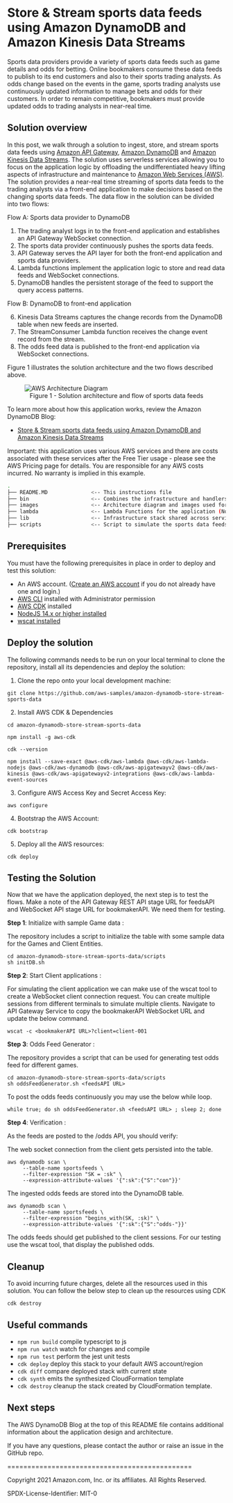 # Store & Stream sports data feeds using Amazon DynamoDB and Amazon Kinesis Data Streams

Sports data providers provide a variety of sports data feeds such as game details and odds for betting. Online bookmakers consume these data feeds to publish to its end customers and also to their sports trading analysts. As odds change based on the events in the game, sports trading analysts use continuously updated information to manage bets and odds for their customers. In order to remain competitive, bookmakers must provide updated odds to trading analysts in near-real time. 


## Solution overview
In this post, we walk through a solution to ingest, store, and stream sports data feeds using [Amazon API Gateway](https://aws.amazon.com/api-gateway/), [Amazon DynamoDB](https://aws.amazon.com/dynamodb/) and [Amazon Kinesis Data Streams](https://aws.amazon.com/kinesis/data-streams/). The solution uses serverless services allowing you to focus on the application logic by offloading the undifferentiated heavy lifting aspects of infrastructure and maintenance to [Amazon Web Services (AWS)](https://aws.amazon.com/). The solution provides a near-real time streaming of sports data feeds to the trading analysts via a front-end application to make decisions based on the changing sports data feeds. The data flow in the solution can be divided into two flows:

Flow A: Sports data provider to DynamoDB

1.	The trading analyst logs in to the front-end application and establishes an API Gateway WebSocket connection. 
2.	The sports data provider continuously pushes the sports data feeds. 
3.	API Gateway serves the API layer for both the front-end application and sports data providers. 
4.	Lambda functions implement the application logic to store and read data feeds and WebSocket connections.
5.	DynamoDB handles the persistent storage of the feed to support the query access patterns. 

Flow B: DynamoDB to front-end application

6.	Kinesis Data Streams captures the change records from the DynamoDB table when new feeds are inserted.
7.	The StreamConsumer Lambda function receives the change event record from the stream. 
8.	The odds feed data is published to the front-end application via WebSocket connections. 

Figure 1 illustrates the solution architecture and the two flows described above.

<figure>
  <img src="images/arch_diagram.png" alt="AWS Architecture Diagram" />
  <figcaption align="center"> Figure 1 - Solution architecture and flow of sports data feeds </figcaption>
</figure>

To learn more about how this application works, review the Amazon DynamoDB Blog:
* [Store & Stream sports data feeds using Amazon DynamoDB and Amazon Kinesis Data Streams](https://aws.amazon.com/blogs)

Important: this application uses various AWS services and there are costs associated with these services after the Free Tier usage - please see the AWS Pricing page for details. You are responsible for any AWS costs incurred. No warranty is implied in this example.

```bash
.
├── README.MD              <-- This instructions file
├── bin                    <-- Combines the infrastructure and handlers into a single CDK app
├── images                 <-- Architecture diagram and images used for documentation
├── lambda                 <-- Lambda Functions for the application (NodeJS)
├── lib                    <-- Infrastructure stack shared across services 
├── scripts                <-- Script to simulate the sports data feeds

```

## Prerequisites
You must have the following prerequisites in place in order to deploy and test this solution: 

* An AWS account. ([Create an AWS account](https://portal.aws.amazon.com/gp/aws/developer/registration/index.html) if you do not already have one and login.)
* [AWS CLI](https://docs.aws.amazon.com/cli/latest/userguide/cli-chap-install.html) installed with Administrator permission
* [AWS CDK](https://docs.aws.amazon.com/cdk/latest/guide/getting_started.html#getting_started_install) installed
* [NodeJS 14.x or higher installed](https://nodejs.org/en/download/)
* [wscat installed](https://docs.aws.amazon.com/apigateway/latest/developerguide/apigateway-how-to-call-websocket-api-wscat.html)


## Deploy the solution
The following commands needs to be run on your local terminal to clone the repository, install all its dependencies and deploy the solution: 

1. Clone the repo onto your local development machine:
```
git clone https://github.com/aws-samples/amazon-dynamodb-store-stream-sports-data
```
2. Install AWS CDK & Dependencies
```
cd amazon-dynamodb-store-stream-sports-data

npm install -g aws-cdk

cdk --version

npm install --save-exact @aws-cdk/aws-lambda @aws-cdk/aws-lambda-nodejs @aws-cdk/aws-dynamodb @aws-cdk/aws-apigatewayv2 @aws-cdk/aws-kinesis @aws-cdk/aws-apigatewayv2-integrations @aws-cdk/aws-lambda-event-sources
```
3. Configure AWS Access Key and Secret Access Key:
```
aws configure
```
4. Bootstrap the AWS Account:
```
cdk bootstrap
```
5. Deploy all the AWS resources:
```
cdk deploy
```

## Testing the Solution
Now that we have the application deployed, the next step is to test the flows. Make a note of the API Gateway REST API stage URL for feedsAPI and WebSocket API stage URL for bookmakerAPI. We need them for testing. 

__Step 1__: Initialize with sample Game data :

The repository includes a script to initialize the table with some sample data for the Games and Client Entities. 
```
cd amazon-dynamodb-store-stream-sports-data/scripts
sh initDB.sh
```
__Step 2__: Start Client applications :

For simulating the client application we can make use of the wscat tool to create a WebSocket client connection request. You can create multiple sessions from different terminals to simulate multiple clients. Navigate to API Gateway Service to copy the bookmakerAPI WebSocket URL and update the below command. 

```
wscat -c <bookmakerAPI URL>?client=client-001
```
__Step 3__: Odds Feed Generator :

The repository provides a script that can be used for generating test odds feed for different games. 

```
cd amazon-dynamodb-store-stream-sports-data/scripts
sh oddsFeedGenerator.sh <feedsAPI URL> 
```
To post the odds feeds continuously you may use the below while loop.
```
while true; do sh oddsFeedGenerator.sh <feedsAPI URL> ; sleep 2; done
```
__Step 4__: Verification :

As the feeds are posted to the /odds API, you should verify: 

The web socket connection from the client gets persisted into the table.
```
aws dynamodb scan \
     --table-name sportsfeeds \
     --filter-expression "SK = :sk" \
     --expression-attribute-values '{":sk":{"S":"con"}}'
```
The ingested odds feeds are stored into the DynamoDB table. 
```
aws dynamodb scan \
     --table-name sportsfeeds \
     --filter-expression "begins_with(SK, :sk)" \
     --expression-attribute-values '{":sk":{"S":"odds-"}}'
```

The odds feeds should get published to the client sessions. For our testing use the wscat tool, that display the published odds. 


## Cleanup
To avoid incurring future charges, delete all the resources used in this solution. You can follow the below step to clean up the resources using CDK

```
cdk destroy
```

## Useful commands

 * `npm run build`   compile typescript to js
 * `npm run watch`   watch for changes and compile
 * `npm run test`    perform the jest unit tests
 * `cdk deploy`      deploy this stack to your default AWS account/region
 * `cdk diff`        compare deployed stack with current state
 * `cdk synth`       emits the synthesized CloudFormation template
 * `cdk destroy`     cleanup the stack created by CloudFormation template.


## Next steps

The AWS DynamoDB Blog at the top of this README file contains additional information about the application design and architecture.

If you have any questions, please contact the author or raise an issue in the GitHub repo.

==============================================

Copyright 2021 Amazon.com, Inc. or its affiliates. All Rights Reserved.

SPDX-License-Identifier: MIT-0
